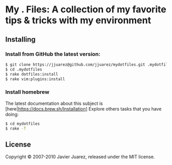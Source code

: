 # My . Files: A collection of my favorite tips & tricks with my environment

## Installing

### Install from GitHub the latest version:

```bash
$ git clone https://jjuarez@github.com/jjuarez/mydotfiles.git .mydotfiles
$ cd .mydotfiles
$ rake dotfiles:install
$ rake vim:plugins:install
```

### Install homebrew

The latest documentation about this subject is [here|https://docs.brew.sh/Installation]
Explore others tasks that you have doing:

```bash
$ cd mydotfiles
$ rake -T
```

## License

Copyright © 2007-2010 Javier Juarez, released under the MIT license.

